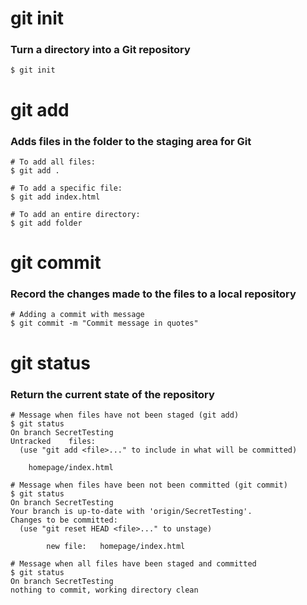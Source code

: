 # git init

### Turn a directory into a Git repository
```
$ git init
```

# git add

### Adds files in the folder to the staging area for Git
```Git Attributes
# To add all files:
$ git add .

# To add a specific file:
$ git add index.html

# To add an entire directory:
$ git add folder
```

# git commit

### Record the changes made to the files to a local repository
```
# Adding a commit with message
$ git commit -m "Commit message in quotes"
```

# git status

### Return the current state of the repository
```Git Config						
# Message when files have not been staged (git add)
$ git status
On branch SecretTesting
Untracked	 files:
  (use "git add <file>..." to include in what will be committed)

  	homepage/index.html

# Message when files have been not been committed (git commit)
$ git status
On branch SecretTesting
Your branch is up-to-date with 'origin/SecretTesting'.
Changes to be committed:
  (use "git reset HEAD <file>..." to unstage)

        new file:   homepage/index.html

# Message when all files have been staged and committed 
$ git status
On branch SecretTesting
nothing to commit, working directory clean
```
